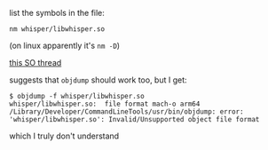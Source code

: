 list the symbols in the file:

`nm whisper/libwhisper.so`

(on linux apparently it's `nm -D`)

[this SO thread](https://stackoverflow.com/questions/4514745/how-do-i-view-the-list-of-functions-a-linux-shared-library-is-exporting)

suggests that `objdump` should work too, but I get:

```console
$ objdump -f whisper/libwhisper.so
whisper/libwhisper.so:	file format mach-o arm64
/Library/Developer/CommandLineTools/usr/bin/objdump: error: 'whisper/libwhisper.so': Invalid/Unsupported object file format
```

which I truly don't understand
